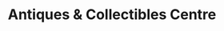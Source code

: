 ---
title: "Antiques & Collectibles Centre"
url: /diss/antiques-und-collectibles-centre/
shop: Antiquitäten
---
